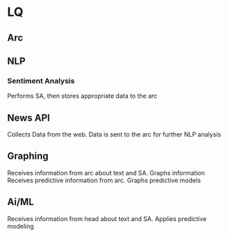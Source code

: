 # LQ

## Arc

## NLP
### Sentiment Analysis
Performs SA, then stores appropriate data to the arc

## News API 
Collects Data from the web. Data is sent to the arc for further NLP analysis

## Graphing
Receives information from arc about text and SA. Graphs information
Receives predictive information from arc. Graphs predictive models 

## Ai/ML
Receives information from head about text and SA. Applies predictive modeling 